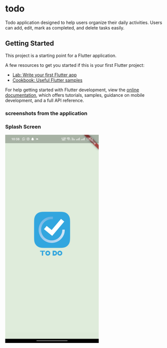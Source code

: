 # todo

Todo application designed to help users organize their daily activities. Users can add, edit, mark as completed, and delete tasks easily.

## Getting Started

This project is a starting point for a Flutter application.

A few resources to get you started if this is your first Flutter project:

- [Lab: Write your first Flutter app](https://docs.flutter.dev/get-started/codelab)
- [Cookbook: Useful Flutter samples](https://docs.flutter.dev/cookbook)

For help getting started with Flutter development, view the
[online documentation](https://docs.flutter.dev/), which offers tutorials,
samples, guidance on mobile development, and a full API reference.

### screenshots from the application

<h3>Splash Screen</h3>
<img src="appImages/1.jpg" width="300"/>
